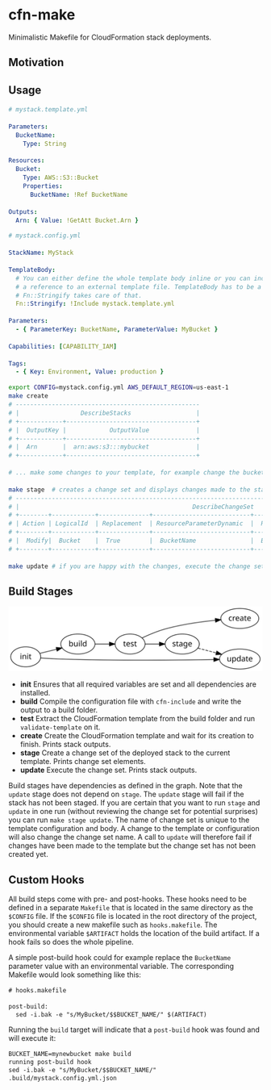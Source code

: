 # cfn-make

Minimalistic Makefile for CloudFormation stack deployments.

## Motivation

## Usage

```yaml
# mystack.template.yml

Parameters:
  BucketName:
    Type: String

Resources:
  Bucket:
    Type: AWS::S3::Bucket
    Properties:
      BucketName: !Ref BucketName

Outputs:
  Arn: { Value: !GetAtt Bucket.Arn }
```

```yaml
# mystack.config.yml

StackName: MyStack

TemplateBody:
  # You can either define the whole template body inline or you can include
  # a reference to an external template file. TemplateBody has to be a string,
  # Fn::Stringify takes care of that.
  Fn::Stringify: !Include mystack.template.yml

Parameters:
  - { ParameterKey: BucketName, ParameterValue: MyBucket }

Capabilities: [CAPABILITY_IAM]

Tags:
  - { Key: Environment, Value: production }
```

```bash
export CONFIG=mystack.config.yml AWS_DEFAULT_REGION=us-east-1
make create
# ---------------------------------------------------
# |                 DescribeStacks                  |
# +------------+------------------------------------+
# |  OutputKey |            OutputValue             |
# +------------+------------------------------------+
# |  Arn       |  arn:aws:s3:::mybucket             |
# +------------+------------------------------------+

# ... make some changes to your template, for example change the bucket name

make stage  # creates a change set and displays changes made to the stack
# ------------------------------------------------------------------------------------------------------------------
# |                                                DescribeChangeSet                                               |
# +--------+------------+--------------+---------------------------+---------------------------+-------------------+
# | Action | LogicalId  | Replacement  | ResourceParameterDynamic  |  ResourceParameterStatic  |       Type        |
# +--------+------------+--------------+---------------------------+---------------------------+-------------------+
# |  Modify|  Bucket    |  True        |  BucketName               |  BucketName               |  AWS::S3::Bucket  |
# +--------+------------+--------------+---------------------------+---------------------------+-------------------+

make update # if you are happy with the changes, execute the change set
```

## Build Stages

![Graph](graph.svg)

* **init** Ensures that all required variables are set and all dependencies are installed.
* **build** Compile the configuration file with `cfn-include` and write the output to a build folder.
* **test** Extract the CloudFormation template from the build folder and run `validate-template` on it.
* **create** Create the CloudFormation template and wait for its creation to finish. Prints stack outputs.
* **stage** Create a change set of the deployed stack to the current template. Prints change set elements.
* **update** Execute the change set. Prints stack outputs.

Build stages have dependencies as defined in the graph. Note that the `update` stage does not depend on `stage`. The `update` stage will fail if the stack has not been staged. If you are certain that you want to run `stage` and `update` in one run (without reviewing the change set for potential surprises) you can run `make stage update`. The name of change set is unique to the template configuration and body. A change to the template or configuration will also change the change set name. A call to `update` will therefore fail if changes have been made to the template but the change set has not been created yet.

## Custom Hooks

All build steps come with pre- and post-hooks. These hooks need to be defined in a separate `Makefile` that is located in the same directory as the `$CONFIG` file. If the `$CONFIG` file is located in the root directory of the project, you should create a new makefile such as `hooks.makefile`. The environmental variable `$ARTIFACT` holds the location of the build artifact. If a hook fails so does the whole pipeline.

A simple post-build hook could for example replace the `BucketName` parameter value with an environmental variable. The corresponding Makefile would look something like this:

```make
# hooks.makefile

post-build:
  sed -i.bak -e "s/MyBucket/$$BUCKET_NAME/" $(ARTIFACT)
```

Running the `build` target will indicate that a `post-build` hook was found and will execute it:

```
BUCKET_NAME=mynewbucket make build
running post-build hook
sed -i.bak -e "s/MyBucket/$$BUCKET_NAME/" .build/mystack.config.yml.json
```
